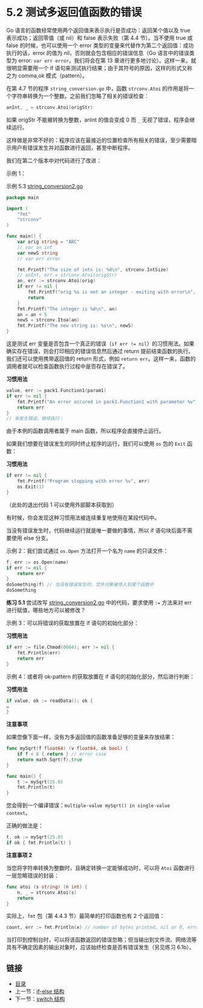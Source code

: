 # 5.2 测试多返回值函数的错误

Go 语言的函数经常使用两个返回值来表示执行是否成功：返回某个值以及 true 表示成功；返回零值（或 nil）和 false 表示失败（第 4.4 节）。当不使用 true 或 false 的时候，也可以使用一个 error 类型的变量来代替作为第二个返回值：成功执行的话，error 的值为 nil，否则就会包含相应的错误信息（Go 语言中的错误类型为 error: `var err error`，我们将会在第 13 章进行更多地讨论）。这样一来，就很明显需要用一个 if 语句来测试执行结果；由于其符号的原因，这样的形式又称之为 comma,ok 模式（pattern）。

在第 4.7 节的程序 `string_conversion.go` 中，函数 `strconv.Atoi` 的作用是将一个字符串转换为一个整数。之前我们忽略了相关的错误检查：

```go
anInt, _ = strconv.Atoi(origStr)
```

如果 origStr 不能被转换为整数，anInt 的值会变成 0 而 `_` 无视了错误，程序会继续运行。

这样做是非常不好的：程序应该在最接近的位置检查所有相关的错误，至少需要暗示用户有错误发生并对函数进行返回，甚至中断程序。

我们在第二个版本中对代码进行了改进：


示例 1：

示例 5.3 [string_conversion2.go](examples/chapter_5/string_conversion2.go)

```go
package main

import (
	"fmt"
	"strconv"
)

func main() {
	var orig string = "ABC"
	// var an int
	var newS string
	// var err error

	fmt.Printf("The size of ints is: %d\n", strconv.IntSize)	  
	// anInt, err = strconv.Atoi(origStr)
	an, err := strconv.Atoi(orig)
	if err != nil {
		fmt.Printf("orig %s is not an integer - exiting with error\n", orig)
		return
	} 
	fmt.Printf("The integer is %d\n", an)
	an = an + 5
	newS = strconv.Itoa(an)
	fmt.Printf("The new string is: %s\n", newS)
}
```

这是测试 err 变量是否包含一个真正的错误（`if err != nil`）的习惯用法。如果确实存在错误，则会打印相应的错误信息然后通过 return 提前结束函数的执行。我们还可以使用携带返回值的 return 形式，例如 `return err`。这样一来，函数的调用者就可以检查函数执行过程中是否存在错误了。

**习惯用法**

```go
value, err := pack1.Function1(param1)
if err != nil {
	fmt.Printf("An error occured in pack1.Function1 with parameter %v", param1)
	return err
}
// 未发生错误，继续执行：
```

由于本例的函数调用者属于 main 函数，所以程序会直接停止运行。

如果我们想要在错误发生的同时终止程序的运行，我们可以使用 `os` 包的 `Exit` 函数：

**习惯用法**

```go
if err != nil {
	fmt.Printf("Program stopping with error %v", err)
	os.Exit(1)
}
```

（此处的退出代码 1 可以使用外部脚本获取到）

有时候，你会发现这种习惯用法被连续重复地使用在某段代码中。

当没有错误发生时，代码继续运行就是唯一要做的事情，所以 if 语句块后面不需要使用 else 分支。

示例 2：我们尝试通过 `os.Open` 方法打开一个名为 `name` 的只读文件：

```go
f, err := os.Open(name)
if err != nil {
	return err
}
doSomething(f) // 当没有错误发生时，文件对象被传入到某个函数中
doSomething
```

**练习 5.1** 尝试改写 [string_conversion2.go](examples/chapter_5/string_conversion2.go) 中的代码，要求使用 `:=` 方法来对 err 进行赋值，哪些地方可以被修改？

示例 3：可以将错误的获取放置在 if 语句的初始化部分：

**习惯用法**

```go
if err := file.Chmod(0664); err != nil {
	fmt.Println(err)
	return err
}
```

示例 4：或者将 ok-pattern 的获取放置在 if 语句的初始化部分，然后进行判断：

**习惯用法**

```go
if value, ok := readData(); ok {
…
}
```

**注意事项**

如果您像下面一样，没有为多返回值的函数准备足够的变量来存放结果：
	
```go
func mySqrt(f float64) (v float64, ok bool) {
	if f < 0 { return } // error case
	return math.Sqrt(f),true
}

func main() {
	t := mySqrt(25.0)
	fmt.Println(t)
}
```

您会得到一个编译错误：`multiple-value mySqrt() in single-value context`。

正确的做法是：

```go
t, ok := mySqrt(25.0)
if ok { fmt.Println(t) }
```

**注意事项 2**

当您将字符串转换为整数时，且确定转换一定能够成功时，可以将 `Atoi` 函数进行一层忽略错误的封装：

```go
func atoi (s string) (n int) {
	n, _ = strconv.Atoi(s)
	return
}
```

实际上，`fmt` 包（第 4.4.3 节）最简单的打印函数也有 2 个返回值：

```go
count, err := fmt.Println(x) // number of bytes printed, nil or 0, error
```

当打印到控制台时，可以将该函数返回的错误忽略；但当输出到文件流、网络流等具有不确定因素的输出对象时，应该始终检查是否有错误发生（另见练习 6.1b）。


<extoc></extoc>

## 链接

- [目录](directory.md)
- 上一节：[if-else 结构](05.1.md)
- 下一节：[switch 结构](05.3.md)
